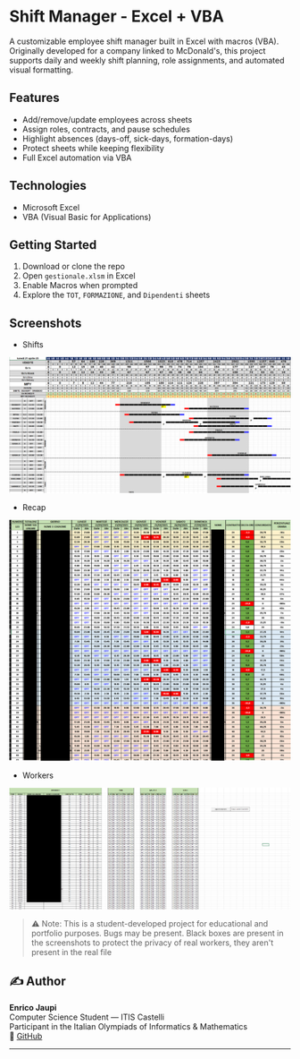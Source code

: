 # Shift Manager - Excel + VBA

A customizable employee shift manager built in Excel with macros (VBA).  
Originally developed for a company linked to McDonald's, this project supports daily and weekly shift planning, role assignments, and automated visual formatting.

## Features

- Add/remove/update employees across sheets
- Assign roles, contracts, and pause schedules
- Highlight absences (days-off, sick-days, formation-days)
- Protect sheets while keeping flexibility
- Full Excel automation via VBA

## Technologies

- Microsoft Excel
- VBA (Visual Basic for Applications)

## Getting Started

1. Download or clone the repo
2. Open `gestionale.xlsm` in Excel
3. Enable Macros when prompted
4. Explore the `TOT`, `FORMAZIONE`, and `Dipendenti` sheets

## Screenshots

- Shifts
<img src="https://github.com/jaupi-enrico/shift-manager-excel-vba/blob/main/docs/lineare.png">

- Recap
<img src="https://github.com/jaupi-enrico/shift-manager-excel-vba/blob/main/docs/totalone.png">

- Workers
<img src="https://github.com/jaupi-enrico/shift-manager-excel-vba/blob/main/docs/dipendenti.png">

> ⚠️ Note: This is a student-developed project for educational and portfolio purposes. Bugs may be present.
> Black boxes are present in the screenshots to protect the privacy of real workers, they aren't present in the real file

## ✍️ Author

**Enrico Jaupi**  
Computer Science Student — ITIS Castelli  
Participant in the Italian Olympiads of Informatics & Mathematics  
🔗 [GitHub](https://github.com/jaupi-enrico)

---
